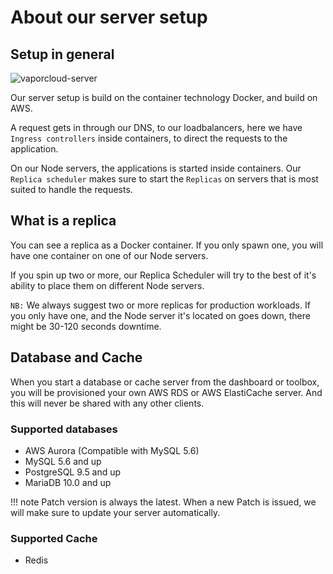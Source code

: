 # About our server setup

## Setup in general

![vaporcloud-server](https://cloud.githubusercontent.com/assets/2535140/24201453/5b6a9f56-0f10-11e7-9053-436fae365bc3.png)

Our server setup is build on the container technology Docker, and build on AWS.

A request gets in through our DNS, to our loadbalancers, here we have `Ingress controllers` inside containers, to direct the requests to the application.

On our Node servers, the applications is started inside containers. Our `Replica scheduler` makes sure to start the `Replicas` on servers that is most suited to handle the requests.

## What is a replica

You can see a replica as a Docker container. If you only spawn one, you will have one
container on one of our Node servers.

If you spin up two or more, our Replica Scheduler will try to the best of it's
ability to place them on different Node servers.

`NB:` We always suggest two or more replicas for production workloads.
If you only have one, and the Node server it's located on goes down, there might
be 30-120 seconds downtime.

## Database and Cache

When you start a database or cache server from the dashboard or toolbox,
you will be provisioned your own AWS RDS or AWS ElastiCache server.
And this will never be shared with any other clients.

### Supported databases

* AWS Aurora (Compatible with MySQL 5.6)
* MySQL 5.6 and up
* PostgreSQL 9.5 and up
* MariaDB 10.0 and up

!!! note
    Patch version is always the latest. When a new Patch is issued, we will make sure to update your server automatically.

### Supported Cache

* Redis

